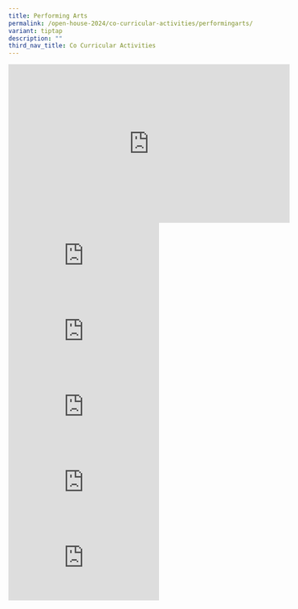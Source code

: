 ```yaml
---
title: Performing Arts
permalink: /open-house-2024/co-curricular-activities/performingarts/
variant: tiptap
description: ""
third_nav_title: Co Curricular Activities
---
```

<p></p><div class="iframe-wrapper"><iframe height="315" width="560" allowfullscreen="true" frameborder="0" src="https://www.youtube.com/embed/EaMlYFLBRiw?si=7nPOhQw_2iQnRotq"></iframe></div><div class="iframe-wrapper"><iframe allowfullscreen="true" frameborder="0" src="https://www.youtube.com/embed/5mUWPZqqdF4?si=vtXYMC50C_n3y3Hy"></iframe></div><div class="iframe-wrapper"><iframe allowfullscreen="true" frameborder="0" src="https://www.youtube.com/embed/QyJbkqlCh74?si=Ud7d6EX56w6PVjVh"></iframe></div><div class="iframe-wrapper"><iframe allowfullscreen="true" frameborder="0" src="https://www.youtube.com/embed/NYAWQFajNIw?si=FlQO-eTvtBgy-Thu"></iframe></div><div class="iframe-wrapper"><iframe allowfullscreen="true" frameborder="0" src="https://www.youtube.com/embed/dZ5lJmwMGsQ?si=axqbES3S2oNzPv3l"></iframe></div><div class="iframe-wrapper"><iframe allowfullscreen="true" frameborder="0" src="https://www.youtube.com/embed/ZqirvNY2dFE?si=CVxeATB8X2tPTCYb"></iframe></div><p></p>